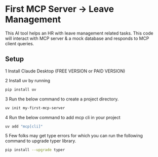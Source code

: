 # First MCP Server -> Leave Management

This AI tool helps an HR with leave management related tasks. This code will interact with MCP server & a mock database and responds to MCP client queries.

## Setup

1 Install Claude Desktop (FREE VERSION or PAID VERSION)

2 Install uv by running
```bash
pip install uv
```
3 Run the below command to create a project directory.
```bash
uv init my-first-mcp-server 
```
4 Run the below command to add mcp cli in your project
```bash
uv add "mcp[cli]"
```
5 Few folks may get type errors for which you can run the following command to upgrade typer library.
```bash
pip install --upgrade typer
```
